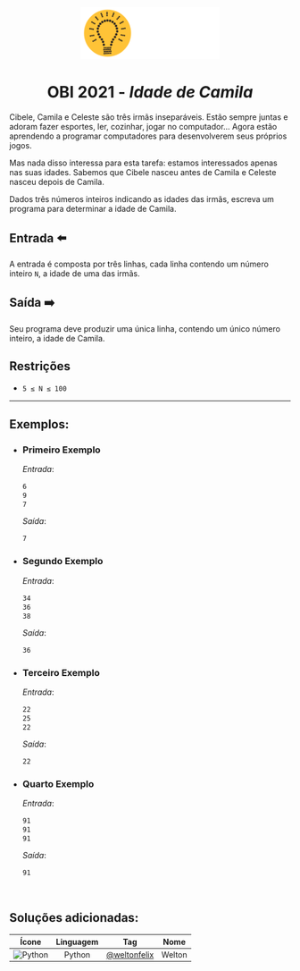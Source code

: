 <p align="center">
  <img width="250px" src="../../../docs/imagens/obi/logo-obi.svg"/> 
</p>

 <h1 align="center" style="font-weight: bold">OBI 2021 - <span style="font-style: italic">Idade de Camila</span></h1>

Cibele, Camila e Celeste são três irmãs inseparáveis. Estão sempre juntas e adoram fazer esportes, ler, cozinhar, jogar no computador... Agora estão aprendendo a programar computadores para desenvolverem seus próprios jogos.

Mas nada disso interessa para esta tarefa: estamos interessados apenas nas suas idades. Sabemos
que Cibele nasceu antes de Camila e Celeste nasceu depois de Camila.

Dados três números inteiros indicando as idades das irmãs, escreva um programa para determinar
a idade de Camila.

## Entrada ⬅️ 
A entrada é composta por três linhas, cada linha contendo um número inteiro `N`, a idade de uma
das irmãs.

## Saída ➡️
Seu programa deve produzir uma única linha, contendo um único número inteiro, a idade de Camila.

## Restrições
- `5 ≤ N ≤ 100`

---
## Exemplos:

- ### Primeiro Exemplo
  *Entrada*:
  ```
  6
  9
  7
  ```
  *Saída*:
  ```
  7
  ```
- ### Segundo Exemplo
  *Entrada*:
  ```
  34
  36
  38
  ```
  *Saída*:
  ```
  36
  ```
- ### Terceiro Exemplo
  *Entrada*:
  ```
  22
  25
  22
  ```
  *Saída*:
  ```
  22
  ```
- ### Quarto Exemplo
  *Entrada*:
  ```
  91
  91
  91
  ```
  *Saída*:
  ```
  91
  ```

<br/>

## Soluções adicionadas:
| Ícone | Linguagem | Tag | Nome |
|:---:|:---:|:---:|:---:|
| <img width="100px" alt="Python" src="../../../docs/recursos/ícones/python.svg"> | Python | [@weltonfelix](https://github.com/weltonfelix/) | Welton |
